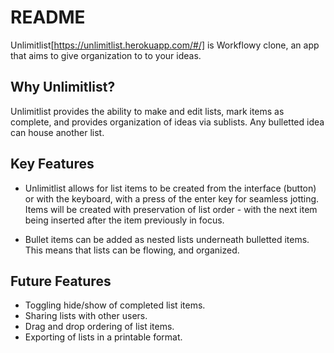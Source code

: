 # README

Unlimitlist[https://unlimitlist.herokuapp.com/#/] is Workflowy clone, an app that aims to give organization to to your ideas. 

## Why Unlimitlist? 

Unlimitlist provides the ability to make and edit lists, mark items as complete, and provides organization of ideas via sublists. Any bulletted idea can house another list. 

## Key Features

* Unlimitlist allows for list items to be created from the interface (button) or with the keyboard, with a press of the enter key for seamless jotting. Items will be created with preservation of list order - with the next item being inserted after the item previously in focus. 

* Bullet items can be added as nested lists underneath bulletted items. This means that lists can be flowing, and organized. 


## Future Features

* Toggling hide/show of completed list items.
* Sharing lists with other users. 
* Drag and drop ordering of list items. 
* Exporting of lists in a printable format. 

